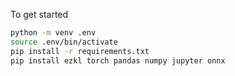 To get started 

```bash
python -m venv .env
source .env/bin/activate
pip install -r requirements.txt
pip install ezkl torch pandas numpy jupyter onnx
```
